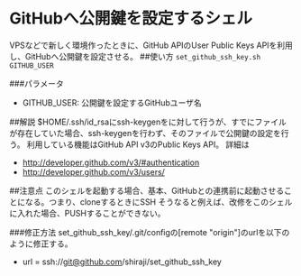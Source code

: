 # GitHubへ公開鍵を設定するシェル
VPSなどで新しく環境作ったときに、GitHub APIのUser Public Keys APIを利用し、GitHubへ公開鍵を設定させる。
##使い方
`set_github_ssh_key.sh GITHUB_USER`

###パラメータ
* GITHUB_USER: 公開鍵を設定するGitHubユーザ名

##解説
$HOME/.ssh/id_rsaにssh-keygenをに対して行うが、すでにファイルが存在していた場合、ssh-keygenを行わず、そのファイルで公開鍵の設定を行う。
利用している機能はGitHub API v3のPublic Keys API。
詳細は
 * http://developer.github.com/v3/#authentication
 * http://developer.github.com/v3/users/

##注意点
このシェルを起動する場合、基本、GitHubとの連携前に起動させることになる。つまり、cloneするときにSSH
そうなると例えば、改修をこのシェルに入れた場合、PUSHすることができない。

###修正方法
set_github_ssh_key/.git/configの[remote "origin"]のurlを以下のように修正する。
 * url = ssh://git@github.com/shiraji/set_github_ssh_key
